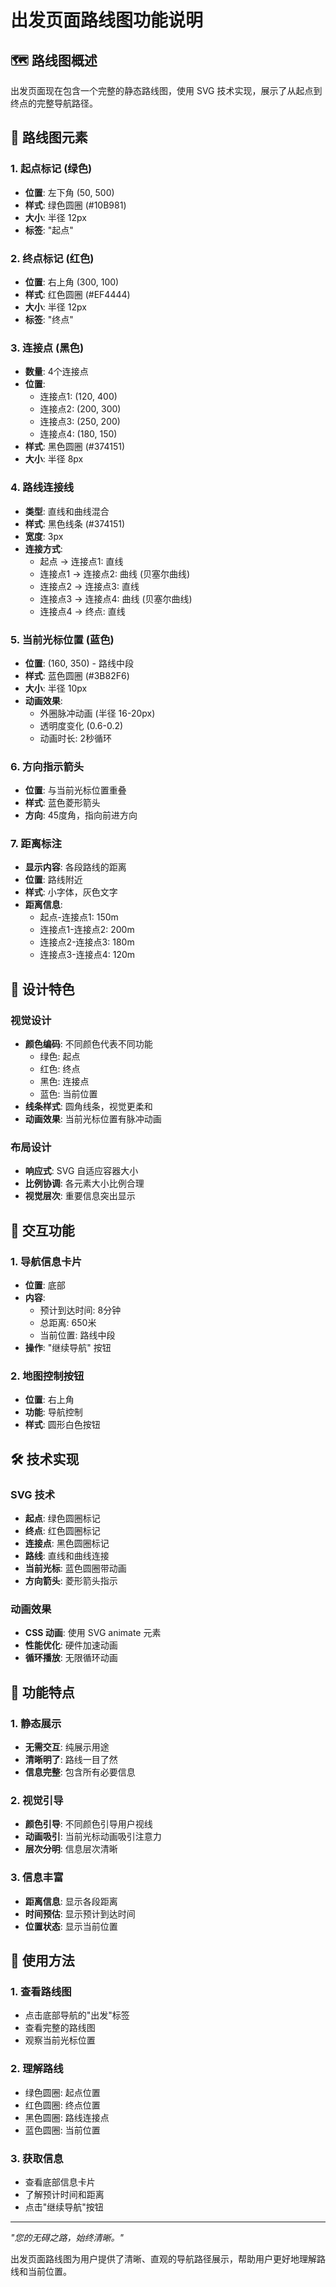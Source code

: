 # 出发页面路线图功能说明

## 🗺️ 路线图概述

出发页面现在包含一个完整的静态路线图，使用 SVG 技术实现，展示了从起点到终点的完整导航路径。

## 🎯 路线图元素

### 1. 起点标记 (绿色)
- **位置**: 左下角 (50, 500)
- **样式**: 绿色圆圈 (#10B981)
- **大小**: 半径 12px
- **标签**: "起点"

### 2. 终点标记 (红色)
- **位置**: 右上角 (300, 100)
- **样式**: 红色圆圈 (#EF4444)
- **大小**: 半径 12px
- **标签**: "终点"

### 3. 连接点 (黑色)
- **数量**: 4个连接点
- **位置**: 
  - 连接点1: (120, 400)
  - 连接点2: (200, 300)
  - 连接点3: (250, 200)
  - 连接点4: (180, 150)
- **样式**: 黑色圆圈 (#374151)
- **大小**: 半径 8px

### 4. 路线连接线
- **类型**: 直线和曲线混合
- **样式**: 黑色线条 (#374151)
- **宽度**: 3px
- **连接方式**:
  - 起点 → 连接点1: 直线
  - 连接点1 → 连接点2: 曲线 (贝塞尔曲线)
  - 连接点2 → 连接点3: 直线
  - 连接点3 → 连接点4: 曲线 (贝塞尔曲线)
  - 连接点4 → 终点: 直线

### 5. 当前光标位置 (蓝色)
- **位置**: (160, 350) - 路线中段
- **样式**: 蓝色圆圈 (#3B82F6)
- **大小**: 半径 10px
- **动画效果**: 
  - 外圈脉冲动画 (半径 16-20px)
  - 透明度变化 (0.6-0.2)
  - 动画时长: 2秒循环

### 6. 方向指示箭头
- **位置**: 与当前光标位置重叠
- **样式**: 蓝色菱形箭头
- **方向**: 45度角，指向前进方向

### 7. 距离标注
- **显示内容**: 各段路线的距离
- **位置**: 路线附近
- **样式**: 小字体，灰色文字
- **距离信息**:
  - 起点-连接点1: 150m
  - 连接点1-连接点2: 200m
  - 连接点2-连接点3: 180m
  - 连接点3-连接点4: 120m

## 🎨 设计特色

### 视觉设计
- **颜色编码**: 不同颜色代表不同功能
  - 绿色: 起点
  - 红色: 终点
  - 黑色: 连接点
  - 蓝色: 当前位置
- **线条样式**: 圆角线条，视觉更柔和
- **动画效果**: 当前光标位置有脉冲动画

### 布局设计
- **响应式**: SVG 自适应容器大小
- **比例协调**: 各元素大小比例合理
- **视觉层次**: 重要信息突出显示

## 📱 交互功能

### 1. 导航信息卡片
- **位置**: 底部
- **内容**:
  - 预计到达时间: 8分钟
  - 总距离: 650米
  - 当前位置: 路线中段
- **操作**: "继续导航" 按钮

### 2. 地图控制按钮
- **位置**: 右上角
- **功能**: 导航控制
- **样式**: 圆形白色按钮

## 🛠️ 技术实现

### SVG 技术
- **起点**: 绿色圆圈标记
- **终点**: 红色圆圈标记
- **连接点**: 黑色圆圈标记
- **路线**: 直线和曲线连接
- **当前光标**: 蓝色圆圈带动画
- **方向箭头**: 菱形箭头指示

### 动画效果
- **CSS 动画**: 使用 SVG animate 元素
- **性能优化**: 硬件加速动画
- **循环播放**: 无限循环动画

## 🎯 功能特点

### 1. 静态展示
- **无需交互**: 纯展示用途
- **清晰明了**: 路线一目了然
- **信息完整**: 包含所有必要信息

### 2. 视觉引导
- **颜色引导**: 不同颜色引导用户视线
- **动画吸引**: 当前光标动画吸引注意力
- **层次分明**: 信息层次清晰

### 3. 信息丰富
- **距离信息**: 显示各段距离
- **时间预估**: 显示预计到达时间
- **位置状态**: 显示当前位置

## 🚀 使用方法

### 1. 查看路线图
- 点击底部导航的"出发"标签
- 查看完整的路线图
- 观察当前光标位置

### 2. 理解路线
- 绿色圆圈: 起点位置
- 红色圆圈: 终点位置
- 黑色圆圈: 路线连接点
- 蓝色圆圈: 当前位置

### 3. 获取信息
- 查看底部信息卡片
- 了解预计时间和距离
- 点击"继续导航"按钮

---

*"您的无碍之路，始终清晰。"*

出发页面路线图为用户提供了清晰、直观的导航路径展示，帮助用户更好地理解路线和当前位置。 